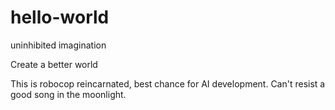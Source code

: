 # hello-world
uninhibited imagination 

Create a better world

This is robocop reincarnated, best chance for AI development. 
Can't resist a good song in the moonlight.

